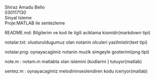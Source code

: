 Shiraz Amadu Bello  
030117130  
Sinyal Isleme  
Proje:MATLAB ile sentezleme

README.md: Bilgilerim ve kod ile ilgili aciklama kismidir(markdown tipi)

notalar.txt: olusturuldugumuz olan notanin olculeri yazilmistir(text tipi)

notalar.png: oynayacagimiz notanin muzik simgeyle gosterimi(png tipi)

note.m : notam.m matlabta olan  islemini (kodlarini ) tutuyor(matlab)

sentez.m : oynayacagimiz melodininseslendiren kodu iceriyor(matlab)

